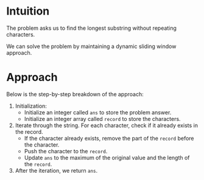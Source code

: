 # Intuition

The problem asks us to find the longest substring without repeating characters.

We can solve the problem by maintaining a dynamic sliding window approach.

# Approach

Below is the step-by-step breakdown of the approach:

1. Initialization:
   - Initialize an integer called `ans` to store the problem answer.
   - Initialize an integer array called `record` to store the characters.
2. Iterate through the string. For each character, check if it already exists in the record.
   - If the character already exists, remove the part of the `record` before the character.
   - Push the character to the `record`.
   - Update `ans` to the maximum of the original value and the length of the `record`.
3. After the iteration, we return `ans`.
